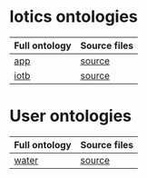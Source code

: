 # Iotics ontologies

| Full ontology | Source files |
| --- | --- |
| [app](app) | [source](iotics/app) |
| [iotb](iotb) | [source](iotics/iotb) |


# User ontologies

| Full ontology | Source files |
| --- | --- |
| [water](water) | [source](3rd/water) |


